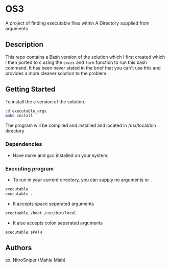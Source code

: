 # OS3

A project of finding executable files within A Directory supplied from arguments

## Description

This repo contains a Bash version of the solution which I first created which I then ported to c using the `excec` and `fork` function to run this bash command. It has been never stated in the brief that you can't use this and provides a more cleaner solution to the problem.

## Getting Started

To install the c version of the solution.
```bash
cd executable_args
make install
```
The program will be compiled and installed and located in /usr/local/bin directory

### Dependencies

* Have make and gcc installed on your system.


### Executing program


* To run in your current directory, you can supply no arguments or .
```bash
executable
executable .
```

* It accepts space seperated arguments
```bash
exectuable /boot /usr/bin/local
```

* It also accepts colon seperated arguments
```
executable $PATH
```

## Authors


ex. NitroSniper (Mahie Miah)
